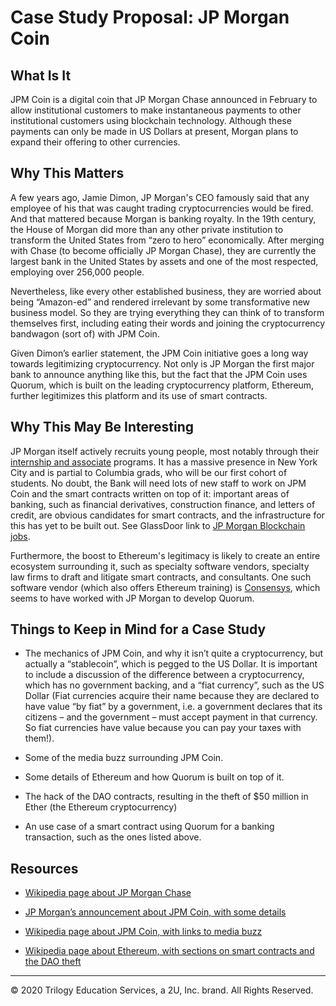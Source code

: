 # Case Study Proposal: JP Morgan Coin

## What Is It

JPM Coin is a digital coin that JP Morgan Chase announced in February to allow institutional customers to make instantaneous payments to other institutional customers using blockchain technology. Although these payments can only be made in US Dollars at present, Morgan plans to expand their offering to other currencies.

## Why This Matters

A few years ago, Jamie Dimon, JP Morgan's CEO famously said that any employee of his that was caught trading cryptocurrencies would be fired. And that mattered because Morgan is banking royalty. In the 19th century, the House of Morgan did more than any other private institution to transform the United States from “zero to hero” economically. After merging with Chase (to become officially JP Morgan Chase), they are currently the largest bank in the United States by assets and one of the most respected, employing over 256,000 people.

Nevertheless, like every other established business, they are worried about being “Amazon-ed” and rendered irrelevant by some transformative new business model. So they are trying everything they can think of to transform themselves first, including eating their words and joining the cryptocurrency bandwagon (sort of) with JPM Coin.

Given Dimon’s earlier statement, the JPM Coin initiative goes a long way towards legitimizing cryptocurrency. Not only is JP Morgan the first major bank to announce anything like this, but the fact that the JPM Coin uses Quorum, which is built on the leading cryptocurrency platform, Ethereum, further legitimizes this platform and its use of smart contracts.

## Why This May Be Interesting

JP Morgan itself actively recruits young people, most notably through their [internship and associate](https://careers.jpmorgan.com/us/en/students/programs?)  programs. It has a massive presence in New York City and is partial to Columbia grads, who will be our first cohort of students. No doubt, the Bank will need lots of new staff to work on JPM Coin and the smart contracts written on top of it: important areas of banking, such as financial derivatives, construction finance, and letters of credit, are obvious candidates for smart contracts, and the infrastructure for this has yet to be built out. See GlassDoor link to [JP Morgan Blockchain jobs](https://www.glassdoor.com/Jobs/J-P-Morgan-blockchain-Jobs-EI_IE145.0,10_KO11,21.htm).

Furthermore, the boost to Ethereum's legitimacy is likely to create an entire ecosystem surrounding it, such as specialty software vendors, specialty law firms to draft and litigate smart contracts, and consultants. One such software vendor (which also offers Ethereum training) is [Consensys](https://consensys.net/), which seems to have worked with JP Morgan to develop Quorum.

## Things to Keep in Mind for a Case Study

* The mechanics of JPM Coin, and why it isn’t quite a cryptocurrency, but actually a “stablecoin”, which is pegged to the US Dollar. It is important to include a discussion of the difference between a cryptocurrency, which has no government backing, and a “fiat currency”, such as the US Dollar (Fiat currencies acquire their name because they are declared to have value “by fiat” by a government, i.e. a government declares that its citizens – and the government – must accept payment in that currency. So fiat currencies have value because you can pay your taxes with them!).

* Some of the media buzz surrounding JPM Coin.

* Some details of Ethereum and how Quorum is built on top of it.

* The hack of the DAO contracts, resulting in the theft of $50 million in Ether (the Ethereum cryptocurrency)

* An use case of a smart contract using Quorum for a banking transaction, such as the ones listed above.

## Resources

* [Wikipedia page about JP Morgan Chase](https://en.wikipedia.org/wiki/JPMorgan_Chase)

* [JP Morgan’s announcement about JPM Coin, with some details](https://www.jpmorgan.com/global/news/digital-coin-payments)

* [Wikipedia page about JPM Coin, with links to media buzz](https://en.wikipedia.org/wiki/JPM_Coin)

* [Wikipedia page about Ethereum, with sections on smart contracts and the DAO theft](https://en.wikipedia.org/wiki/Ethereum)

---
© 2020 Trilogy Education Services, a 2U, Inc. brand. All Rights Reserved.
